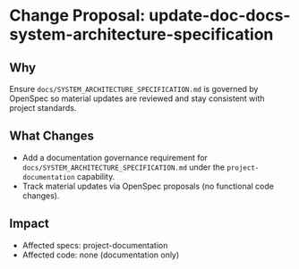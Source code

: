 # Change Proposal: update-doc-docs-system-architecture-specification

## Why

Ensure `docs/SYSTEM_ARCHITECTURE_SPECIFICATION.md` is governed by OpenSpec so material updates are reviewed and stay consistent with project standards.

## What Changes

- Add a documentation governance requirement for `docs/SYSTEM_ARCHITECTURE_SPECIFICATION.md` under the `project-documentation` capability.
- Track material updates via OpenSpec proposals (no functional code changes).

## Impact

- Affected specs: project-documentation
- Affected code: none (documentation only)
